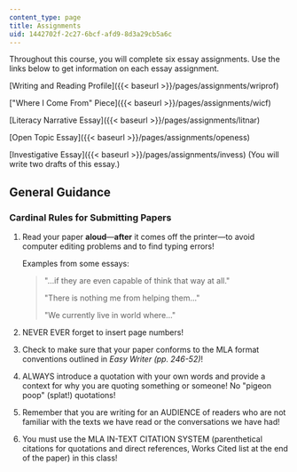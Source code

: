 ```yaml
---
content_type: page
title: Assignments
uid: 1442702f-2c27-6bcf-afd9-8d3a29cb5a6c
---
```


Throughout this course, you will complete six essay assignments. Use the links below to get information on each essay assignment.

[Writing and Reading Profile]({{< baseurl >}}/pages/assignments/wriprof)

["Where I Come From" Piece]({{< baseurl >}}/pages/assignments/wicf)

[Literacy Narrative Essay]({{< baseurl >}}/pages/assignments/litnar)

[Open Topic Essay]({{< baseurl >}}/pages/assignments/openess)

[Investigative Essay]({{< baseurl >}}/pages/assignments/invess) (You will write two drafts of this essay.)

General Guidance
----------------

### Cardinal Rules for Submitting Papers

1.  Read your paper **aloud**—**after** it comes off the printer—to avoid computer editing problems and to find typing errors!
    
    Examples from some essays:
    
    > "…if they are even capable of think that way at all."
    > 
    > "There is nothing me from helping them…"
    > 
    > "We currently live in world where…"
    
2.  NEVER EVER forget to insert page numbers!
  
4.  Check to make sure that your paper conforms to the MLA format conventions outlined in _Easy Writer (pp. 246-52)_!
  
6.  ALWAYS introduce a quotation with your own words and provide a context for why you are quoting something or someone! No "pigeon poop" (splat!) quotations!
  
8.  Remember that you are writing for an AUDIENCE of readers who are not familiar with the texts we have read or the conversations we have had!
  
10.  You must use the MLA IN-TEXT CITATION SYSTEM (parenthetical citations for quotations and direct references, Works Cited list at the end of the paper) in this class!